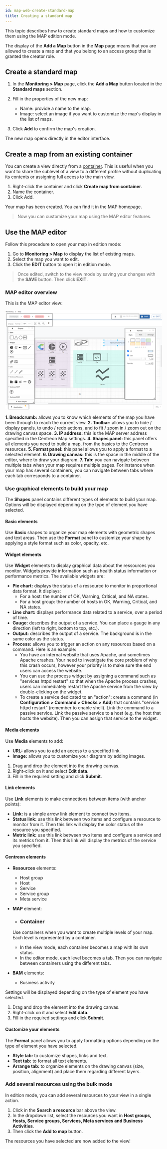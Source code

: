 ```yaml
---
id: map-web-create-standard-map
title: Creating a standard map
---
```


This topic describes how to create standard maps and how to customize them using the MAP edition mode.

The display of the **Add a Map** button in the **Map** page means that you are allowed to create a map and that you belong to an access group that is granted the creator role.

## Create a standard map

1. In the **Monitoring > Map** page, click the **Add a Map** button located in the **Standard maps** section.

2. Fill in the properties of the new map:
   - Name: provide a name to the map.
   - Image: select an image if you want to customize the map's display in the list of maps.

3. Click **Add** to confirm the map's creation.

The new map opens directly in the editor interface.

## Create a map from an existing container

You can create a view directly from a [container](#container). This is useful when you want to share the sublevel of a view to a different profile without duplicating its contents or assigning full access to the main view.

1. Right-click the container and click **Create map from container**.
2. Name the container.
3. Click Add.

Your map has been created. You can find it in the MAP homepage.

> Now you can customize your map using the MAP editor features.

## Use the MAP editor

Follow this procedure to open your map in edition mode:

1. Go to **Monitoring > Map** to display the list of existing maps.
2. Select the map you want to edit.
3. Click the **EDIT** button to open it in edition mode.

> Once edited, switch to the view mode by saving your changes with the **SAVE** button. Then click **EXIT**.

### MAP editor overview

This is the MAP editor view:

![image](../assets/graph-views/ng/map-web-editor-description.png)

**1. Breadcrumb:** allows you to know which elements of the map you have been through to reach the current view. 
**2. Toolbar:** allows you to hide / display panels,  to undo / redo actions, and to fit / zoom in / zoom out on the drawing canvas space.
**3. IP address:** this is the MAP server address specified in the Centreon Map settings.
**4. Shapes panel:** this panel offers all elements you need to build a map, from the basics to the Centreon resources.
**5. Format panel:** this panel allows you to apply a format to a selected element.
**6. Drawing canvas:** this is the space in the middle of the editor, where to draw your diagram.
**7. Tab:** you can navigate between multiple tabs when your map requires multiple pages. For instance when your map has several containers, you can navigate between tabs where each tab corresponds to a container.

### Use graphical elements to build your map

The **Shapes** panel contains different types of elements to build your map. Options will be displayed depending on the type of element you have selected.

#### Basic elements

Use **Basic** shapes to organize your map elements with geometric shapes and text areas. Then use the **Format** panel to customize your shape by applying a style format such as color, opacity, etc.

#### Widget elements

Use **Widget** elements to display graphical data about the ressources you monitor. Widgets provide information such as health status information or performance metrics. The available widgets are:
- **Pie chart:** displays the status of a ressource to monitor in proportional data format. It displays:
  - For a host: the number of OK, Warning, Critical, and NA states.
  - For a host group: the number of hosts in OK, Warning, Critical, and NA states.
- **Line chart:** displays performance data related to a service, over a period of time.
- **Gauge:** describes the output of a service. You can place a gauge in any direction (left to right, bottom to top, etc.).
- **Output:** describes the output of a service. The background is in the same color as the status.
- **Process:** allows you to trigger an action on any resources based on a command. Here is an example:
  - You have an internal website that uses Apache, and sometimes Apache crashes. Your need to investigate the core problem of why this crash occurs, however your priority is to make sure the end users can access the website.
  - You can use the process widget by assigning a command such as "services httpd restart" so that when the Apache process crashes, users can immediately restart the Apache service from the view by double-clicking on the widget.
  - To create a service dedicated to an "action": create a command (in **Configuration > Command > Checks > Add**) that contains "service httpd restart" (remember to enable shell). Link the command to a passive service. Link the passive service to a host (e.g. the host that hosts the website). Then you can assign that service to the widget.

#### Media elements

Use **Media** elements to add:
- **URL:** allows you to add an access to a specified link.
- **Image:** allows you to customize your diagram by adding images.  

1. Drag and drop the element into the drawing canvas.
2. Right-click on it and select **Edit data**.
3. Fill in the required setting and click **Submit**.

#### Link elements

Use **Link** elements to make connections between items (with anchor points):
- **Link:** is a simple arrow link element to connect two items.
- **Status link:** use this link between two items and configure a resource to monitor from it. Then this link will display the color status of the resource you specified.
- **Metric link:** use this link between two items and configure a service and its metrics from it. Then this link will display the metrics of the service you specified. 

#### Centreon elements

- **Resources** elements:
  - Host group
  - Host
  - Service
  - Service group
  - Meta service

- **MAP** element:
  - ### Container
  Use containers when you want to create multiple levels of your map. Each level is represented by a container.
    - In the view mode, each container becomes a map with its own status.
    - In the editor mode, each level becomes a tab. Then you can navigate between containers using the different tabs.

- **BAM** elements:
  - Business activity

Settings will be displayed depending on the type of element you have selected.

1. Drag and drop the element into the drawing canvas.
2. Right-click on it and select **Edit data**.
3. Fill in the required settings and click **Submit**.

#### Customize your elements

The **Format** panel allows you to apply formatting options depending on the type of element you have selected.
- **Style tab:** to customize shapes, links and text.
- **Text tab:** to format all text elements.
- **Arrange tab:** to organize elements on the drawing canvas (size, position, alignment) and place them regarding different layers.

### Add several resources using the bulk mode

In edition mode, you can add several resources to your view in a single action.

1. Click in the **Search a resource** bar above the view.
2. In the dropdown list, select the resources you want in **Host groups, Hosts, Service groups, Services, Meta services and Business Activities**.
3. Then click the **Add to map** button.

The resources you have selected are now added to the view!

